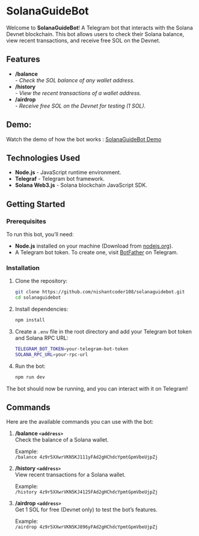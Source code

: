 # SolanaGuideBot

Welcome to **SolanaGuideBot**! A Telegram bot that interacts with the Solana Devnet blockchain. This bot allows users to check their Solana balance, view recent transactions, and receive free SOL on the Devnet.

## Features
- **/balance <address>** - Check the SOL balance of any wallet address.
- **/history <address>** - View the recent transactions of a wallet address.
- **/airdrop <address>** - Receive free SOL on the Devnet for testing (1 SOL).

## Demo:
Watch the demo of how the bot works : [SolanaGuideBot Demo](https://youtu.be/TMMseOdhJGw)


## Technologies Used
- **Node.js** - JavaScript runtime environment.
- **Telegraf** - Telegram bot framework.
- **Solana Web3.js** - Solana blockchain JavaScript SDK.

## Getting Started

### Prerequisites
To run this bot, you’ll need:
- **Node.js** installed on your machine (Download from [nodejs.org](https://nodejs.org/)).
- A Telegram bot token. To create one, visit [BotFather](https://core.telegram.org/bots#botfather) on Telegram.

### Installation

1. Clone the repository:

    ```bash
    git clone https://github.com/nishantcoder108/solanaguidebot.git
    cd solanaguidebot
    ```

2. Install dependencies:

    ```bash
    npm install
    ```

3. Create a `.env` file in the root directory and add your Telegram bot token and Solana RPC URL:

    ```bash
    TELEGRAM_BOT_TOKEN=your-telegram-bot-token
    SOLANA_RPC_URL=your-rpc-url
    ```

4. Run the bot:

    ```bash
    npm run dev
    ```

The bot should now be running, and you can interact with it on Telegram!

## Commands
Here are the available commands you can use with the bot:

1. **/balance `<address>`**  
   Check the balance of a Solana wallet.

   Example:  
   `/balance 4z9r5XXwrVKN5KJ111yFAd2gHChdcYpmtGpmVbeUjpZj`

2. **/history `<address>`**  
   View recent transactions for a Solana wallet.

   Example:  
   `/history 4z9r5XXwrVKN5KJ4125FAd2gHChdcYpmtGpmVbeUjpZj`

3. **/airdrop `<address>`**  
   Get 1 SOL for free (Devnet only) to test the bot’s features.

   Example:  
   `/airdrop 4z9r5XXwrVKN5KJ896yFAd2gHChdcYpmtGpmVbeUjpZj`

